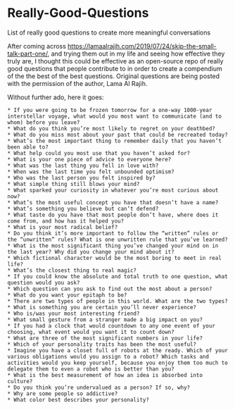 # Really-Good-Questions
List of really good questions to create more meaningful conversations


After coming across https://lamaalrajih.com/2019/07/24/skip-the-small-talk-part-one/, and trying them out in my life and seeing how effective they truly are, I thought this could be effective as an open-source repo of really good questions that people contribute to in order to create a compendium of the the best of the best questions. Original questions are being posted with the permission of the author, Lama Al Rajih. 

Without further ado, here it goes: 


    * If you were going to be frozen tomorrow for a one-way 1000-year interstellar voyage, what would you most want to communicate (and to whom) before you leave?
    * What do you think you’re most likely to regret on your deathbed?
    * What do you miss most about your past that could be recreated today?
    * What’s the most important thing to remember daily that you haven’t been able to?
    * What help could you most use that you haven’t asked for?
    * What is your one piece of advice to everyone here?
    * What was the last thing you fell in love with?
    * When was the last time you felt unbounded optimism?
    * Who was the last person you felt inspired by?
    * What simple thing still blows your mind?
    * What sparked your curiosity in whatever you’re most curious about now?
    * What’s the most useful concept you have that doesn’t have a name?
    * What’s something you believe but can’t defend?
    * What taste do you have that most people don’t have, where does it come from, and how has it helped you?
    * What is your most radical belief?
    * Do you think it’s more important to follow the “written” rules or the “unwritten” rules? What is one unwritten rule that you’ve learned?
    * What is the most significant thing you’ve changed your mind on in the last year? Why did you change your mind about it?
    * Which fictional character would be the most boring to meet in real life?
    * What’s the closest thing to real magic?
    * If you could know the absolute and total truth to one question, what question would you ask?
    * Which question can you ask to find out the most about a person?
    * What do you want your epitaph to be?
    * There are two types of people in this world. What are the two types?
    * What is something you are certain you’ll never experience?
    * Who is/was your most interesting friend?
    * What small gesture from a stranger made a big impact on you?
    * If you had a clock that would countdown to any one event of your choosing, what event would you want it to count down?
    * What are three of the most significant numbers in your life?
    * Which of your personality traits has been the most useful?
    * Imagine you have a closet full of robots at the ready. Which of your various obligations would you assign to a robot? Which tasks and activities would you keep yourself, because you enjoy them too much to delegate them to even a robot who is better than you?
    * What is the best measurement of how an idea is absorbed into culture?
    * Do you think you’re undervalued as a person? If so, why?
    * Why are some people so addictive?
    * What color best describes your personality?
